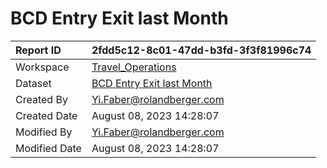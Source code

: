 



# BCD Entry Exit last Month

|Report ID|2fdd5c12-8c01-47dd-b3fd-3f3f81996c74|
| :--- | :--- |
|Workspace|[Travel_Operations](../Workspaces/Travel_Operations.md)|
|Dataset|[BCD Entry Exit last Month](../Datasets/BCD-Entry-Exit-last-Month.md)|
|Created By|Yi.Faber@rolandberger.com|
|Created Date|August 08, 2023 14:28:07|
|Modified By|Yi.Faber@rolandberger.com|
|Modified Date|August 08, 2023 14:28:07|
